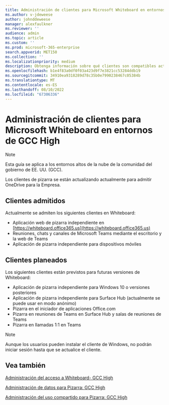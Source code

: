 ```yaml
---
title: Administración de clientes para Microsoft Whiteboard en entornos de GCC High
ms.author: v-jdeweese
author: johnddeweese
manager: alexfaulkner
ms.reviewer: ''
audience: admin
ms.topic: article
ms.custom: ''
ms.prod: microsoft-365-enterprise
search.appverid: MET150
ms.collection: ''
ms.localizationpriority: medium
description: Obtenga información sobre qué clientes son compatibles actualmente con Whiteboard.
ms.openlocfilehash: b1e4f83a0df0f03a423d9f7e3821cc53284ddb19
ms.sourcegitcommit: 34910ea9318289d78c35b0e7990238467c05384b
ms.translationtype: MT
ms.contentlocale: es-ES
ms.lasthandoff: 08/10/2022
ms.locfileid: "67306336"
---
```

# <a name="manage-clients-for-microsoft-whiteboard-in-gcc-high-environments"></a>Administración de clientes para Microsoft Whiteboard en entornos de GCC High

> [!NOTE]
> Esta guía se aplica a los entornos altos de la nube de la comunidad del gobierno de EE. UU. (GCC).

Los clientes de pizarra se están actualizando actualmente para admitir OneDrive para la Empresa.

## <a name="clients-supported"></a>Clientes admitidos

Actualmente se admiten los siguientes clientes en Whiteboard:

- Aplicación web de pizarra independiente en [https://whiteboard.office365.us](https://whiteboard.office365.us)
- Reuniones, chats y canales de Microsoft Teams mediante el escritorio y la web de Teams
- Aplicación de pizarra independiente para dispositivos móviles

## <a name="clients-planned"></a>Clientes planeados

Los siguientes clientes están previstos para futuras versiones de Whiteboard:

- Aplicación de pizarra independiente para Windows 10 o versiones posteriores
- Aplicación de pizarra independiente para Surface Hub (actualmente se puede usar en modo anónimo)
- Pizarra en el iniciador de aplicaciones Office.com
- Pizarra en reuniones de Teams en Surface Hub y salas de reuniones de Teams
- Pizarra en llamadas 1:1 en Teams

> [!NOTE]
> Aunque los usuarios pueden instalar el cliente de Windows, no podrán iniciar sesión hasta que se actualice el cliente.

## <a name="see-also"></a>Vea también

[Administración del acceso a Whiteboard- GCC High](manage-whiteboard-access-gcc-high.md)

[Administración de datos para Pizarra: GCC High](manage-data-gcc-high.md)

[Administración del uso compartido para Pizarra: GCC High](manage-sharing-gcc-high.md)
